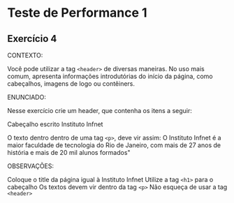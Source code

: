 # Teste de Performance 1

## Exercício 4

CONTEXTO:

Você pode utilizar a tag `<header>` de diversas maneiras. No uso mais comum, apresenta informações introdutórias do início da página, como cabeçalhos, imagens de logo ou contêiners.

ENUNCIADO:

Nesse exercício crie um header, que contenha os itens a seguir:

Cabeçalho escrito Instituto Infnet

O texto dentro dentro de uma tag `<p>`, deve vir assim:
O Instituto Infnet é a maior faculdade de tecnologia do Rio de Janeiro, com mais de 27 anos de história e mais de 20 mil alunos formados"

OBSERVAÇÕES:

Coloque o title da página igual à Instituto Infnet
Utilize a tag `<h1>` para o cabeçalho
Os textos devem vir dentro da tag `<p>`
Não esqueça de usar a tag `<header>`
